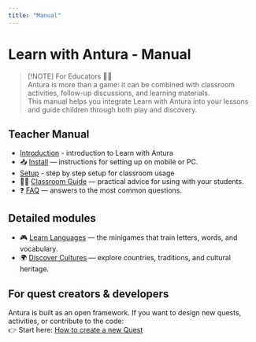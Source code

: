 ```yaml
---
title: "Manual"
---
```

# Learn with Antura - Manual

> [!NOTE] For Educators 👩‍🏫  
> Antura is more than a game: it can be combined with classroom activities, follow-up discussions, and learning materials.  
> This manual helps you integrate Learn with Antura into your lessons and guide children through both play and discovery.

## Teacher Manual

- [Introduction](./introduction.md) - introduction to Learn with Antura
- 📥 [Install](./install.md) — instructions for setting up on mobile or PC.  
- [Setup](./setup.md) - step by step setup for classroom usage
- 👩‍🏫 [Classroom Guide](./classroom_guide.md) — practical advice for using with your students.  
- ❓ [FAQ](./faq.md) — answers to the most common questions.

## Detailed modules

- 🎮 [Learn Languages](./learnlanguage_module.md) — the minigames that train letters, words, and vocabulary.  
- 🌍 [Discover Cultures](./discover_introduction.md) — explore countries, traditions, and cultural heritage.  

## For quest creators & developers

Antura is built as an open framework. If you want to design new quests, activities, or contribute to the code:  
👉 Start here: [How to create a new Quest](../dev/quest-design/index.md)
